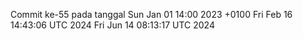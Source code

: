 Commit ke-55 pada tanggal Sun Jan 01 14:00 2023 +0100
Fri Feb 16 14:43:06 UTC 2024
Fri Jun 14 08:13:17 UTC 2024
